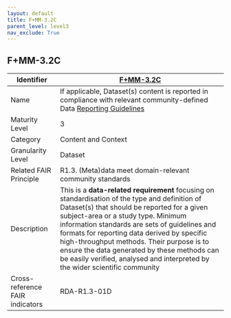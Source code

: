 ```yaml
---
layout: default
title: F+MM-3.2C
parent_level: level3
nav_exclude: True
---
```


## F+MM-3.2C

| Identifier | [F+MM-3.2C](https://github.com/FAIRplus/Data-Maturity/edit/v0.3/docs/_indicators/H.%20F+MM-3.2C.md) |
| --------- | ----------|
| Name | If applicable, Dataset(s) content is reported in compliance with relevant community-defined Data [Reporting Guidelines](https://fairplus.github.io/Data-Maturity/docs/Glossary/#reporting-guideline) |
| Maturity Level | 3 |
| Category | Content and Context |
| Granularity Level | Dataset |
| Related FAIR Principle | R1.3. (Meta)data meet domain-relevant community standards |
| Description | This is a **data-related requirement** focusing on standardisation of the type and definition of Dataset(s) that should be reported for a given subject-area or a study type. Minimum information standards are sets of guidelines and formats for reporting data derived by specific high-throughput methods. Their purpose is to ensure the data generated by these methods can be easily verified, analysed and interpreted by the wider scientific community |
| Cross-reference FAIR indicators | RDA-R1.3-01D |
